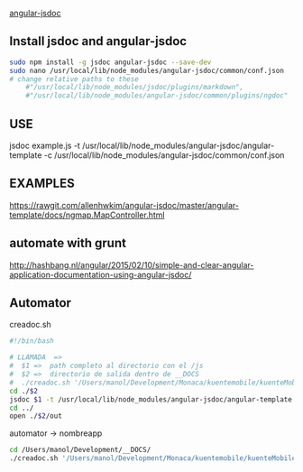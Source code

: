 [angular-jsdoc](https://github.com/allenhwkim/angular-jsdoc)  

## Install jsdoc and angular-jsdoc
```bash
sudo npm install -g jsdoc angular-jsdoc --save-dev 
sudo nano /usr/local/lib/node_modules/angular-jsdoc/common/conf.json  
# change relative paths to these
    #"/usr/local/lib/node_modules/jsdoc/plugins/markdown",  
    #"/usr/local/lib/node_modules/angular-jsdoc/common/plugins/ngdoc" 
```
 
    
## USE    
jsdoc example.js -t /usr/local/lib/node_modules/angular-jsdoc/angular-template -c /usr/local/lib/node_modules/angular-jsdoc/common/conf.json

## EXAMPLES
https://rawgit.com/allenhwkim/angular-jsdoc/master/angular-template/docs/ngmap.MapController.html  

## automate with grunt
http://hashbang.nl/angular/2015/02/10/simple-and-clear-angular-application-documentation-using-angular-jsdoc/


## Automator
creadoc.sh
```bash
#!/bin/bash

# LLAMADA  =>  
#  $1 =>  path completo al directorio con el /js
#  $2 =>  directorio de salida dentro de __DOCS
#  ./creadoc.sh '/Users/manol/Development/Monaca/kuentemobile/kuenteMobile/www/js/ *.js' 'kuentemobile'																	
cd ./$2
jsdoc $1 -t /usr/local/lib/node_modules/angular-jsdoc/angular-template -c /usr/local/lib/node_modules/angular-jsdoc/common/conf.json
cd ../
open ./$2/out
```
automator -> nombreapp
```bash
cd /Users/manol/Development/__DOCS/
./creadoc.sh '/Users/manol/Development/Monaca/kuentemobile/kuenteMobile/www/js/ *.js' 'kuentemobile'
```

